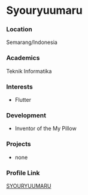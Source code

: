 # Syouryuumaru

### Location

Semarang/Indonesia

### Academics

Teknik Informatika

### Interests

- Flutter 

### Development

- Inventor of the My Pillow

### Projects

- none

### Profile Link

[SYOURYUUMARU](https://github.com/syouryuumaru)